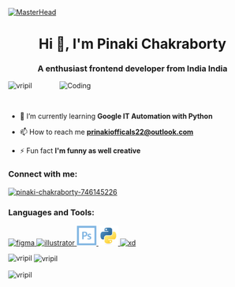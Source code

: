[![MasterHead](https://mir-s3-cdn-cf.behance.net/project_modules/fs/54b6c068097599.5b50bca476b9b.gif)](https://github.com/VripiL)

<h1 align="center">Hi 👋, I'm Pinaki Chakraborty</h1>

<h3 align="center">A enthusiast frontend developer from India India</h3>

<img align="right" alt="Coding" width="400" src="https://miro.medium.com/max/1400/1*vJjJ3Mdok6Rvxx85IIRqBQ.gif">

<p align="left"> <img src="https://komarev.com/ghpvc/?username=vripil&label=Profile%20views&color=0e75b6&style=flat" alt="vripil" /> </p>


<p align="left"> <a href="https://twitter.com/" target="blank"><img src="https://img.shields.io/twitter/follow/?logo=twitter&style=for-the-badge" alt="" /></a> </p>


- 🌱 I’m currently learning **Google IT Automation with Python**


- 📫 How to reach me **prinakiofficals22@outlook.com**


- ⚡ Fun fact **I'm funny as well creative**


<h3 align="left">Connect with me:</h3>

<p align="left">

<a href="https://linkedin.com/in/pinaki-chakraborty-746145226" target="blank"><img align="center" src="https://raw.githubusercontent.com/rahuldkjain/github-profile-readme-generator/master/src/images/icons/Social/linked-in-alt.svg" alt="pinaki-chakraborty-746145226" height="30" width="40" /></a>

</p>


<h3 align="left">Languages and Tools:</h3>

<p align="left"> <a href="https://www.figma.com/" target="_blank" rel="noreferrer"> <img src="https://www.vectorlogo.zone/logos/figma/figma-icon.svg" alt="figma" width="40" height="40"/> </a> <a href="https://www.adobe.com/in/products/illustrator.html" target="_blank" rel="noreferrer"> <img src="https://www.vectorlogo.zone/logos/adobe_illustrator/adobe_illustrator-icon.svg" alt="illustrator" width="40" height="40"/> </a> <a href="https://www.photoshop.com/en" target="_blank" rel="noreferrer"> <img src="https://raw.githubusercontent.com/devicons/devicon/master/icons/photoshop/photoshop-line.svg" alt="photoshop" width="40" height="40"/> </a> <a href="https://www.python.org" target="_blank" rel="noreferrer"> <img src="https://raw.githubusercontent.com/devicons/devicon/master/icons/python/python-original.svg" alt="python" width="40" height="40"/> </a> <a href="https://www.adobe.com/products/xd.html" target="_blank" rel="noreferrer"> <img src="https://cdn.worldvectorlogo.com/logos/adobe-xd.svg" alt="xd" width="40" height="40"/> </a> </p>


<p><img align="left" src="https://github-readme-stats.vercel.app/api/top-langs?username=vripil&show_icons=true&locale=en&layout=compact" alt="vripil" /></p>


<p>&nbsp;<img align="center" src="https://github-readme-stats.vercel.app/api?username=vripil&show_icons=true&locale=en" alt="vripil" /></p>


<p><img align="center" src="https://github-readme-streak-stats.herokuapp.com/?user=vripil&" alt="vripil" /></p>
